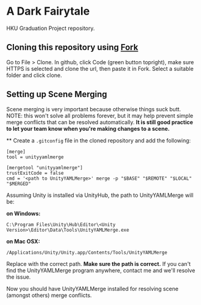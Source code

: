 # A Dark Fairytale
HKU Graduation Project repository.

## Cloning this repository using [Fork](https://git-fork.com/)
Go to File > Clone. In github, click Code (green button topright), make sure HTTPS is selected and clone the url, then paste it in Fork. Select a suitable folder and click clone.

## Setting up Scene Merging
Scene merging is very important because otherwise things suck butt. NOTE: this won't solve all problems forever, but it may help prevent simple merge conflicts that can be resolved automatically. **It is still good practice to let your team know when you're making changes to a scene.**

** Create a `.gitconfig` file in the cloned repository and add the following:

```
[merge]
tool = unityyamlmerge

[mergetool "unityyamlmerge"]
trustExitCode = false
cmd = '<path to UnityYAMLMerge>' merge -p "$BASE" "$REMOTE" "$LOCAL" "$MERGED"
```

Assuming Unity is installed via UnityHub, the path to UnityYAMLMerge will be:

**on Windows:**
```
C:\Program Files\Unity\Hub\Editor\<Unity Version>\Editor\Data\Tools\UnityYAMLMerge.exe
```

**on Mac OSX:**
```
/Applications/Unity/Unity.app/Contents/Tools/UnityYAMLMerge
```

Replace <path to UnityYAMLMerge> with the correct path. **Make sure the path is correct.** If you can't find the UnityYAMLMerge program anywhere, contact me and we'll resolve the issue.

Now you should have UnityYAMLMerge installed for resolving scene (amongst others) merge conflicts.
